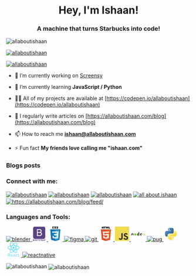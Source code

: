 <h1 align="center">Hey, I'm Ishaan!</h1>
<h3 align="center">A machine that turns Starbucks into code!</h3>

<p align="left"> <img src="https://komarev.com/ghpvc/?username=allaboutishaan&label=Profile%20views&color=0e75b6&style=flat" alt="allaboutishaan" /> </p>

<p align="left"> <a href="https://github.com/ryo-ma/github-profile-trophy"><img src="https://github-profile-trophy.vercel.app/?username=allaboutishaan" alt="allaboutishaan" /></a> </p>

<p align="left"> <a href="https://twitter.com/allaboutishaan" target="blank"><img src="https://img.shields.io/twitter/follow/allaboutishaan?logo=twitter&style=for-the-badge" alt="allaboutishaan" /></a> </p>

- 🔭 I’m currently working on [Screensy](https://www.roblox.com/users/1391841395/profile)

- 🌱 I’m currently learning **JavaScript / Python**

- 👨‍💻 All of my projects are available at [https://codepen.io/allaboutishaan](https://codepen.io/allaboutishaan)

- 📝 I regularly write articles on [https://allaboutishaan.com/blog](https://allaboutishaan.com/blog)

- 📫 How to reach me **ishaan@allaboutishaan.com**

- ⚡ Fun fact **My friends love calling me "ishaan.com"**

### Blogs posts
<!-- BLOG-POST-LIST:START -->
<!-- BLOG-POST-LIST:END -->

<h3 align="left">Connect with me:</h3>
<p align="left">
<a href="https://codepen.io/allaboutishaan" target="blank"><img align="center" src="https://raw.githubusercontent.com/rahuldkjain/github-profile-readme-generator/master/src/images/icons/Social/codepen.svg" alt="allaboutishaan" height="30" width="40" /></a>
<a href="https://twitter.com/allaboutishaan" target="blank"><img align="center" src="https://raw.githubusercontent.com/rahuldkjain/github-profile-readme-generator/master/src/images/icons/Social/twitter.svg" alt="allaboutishaan" height="30" width="40" /></a>
<a href="https://instagram.com/allaboutishaan" target="blank"><img align="center" src="https://raw.githubusercontent.com/rahuldkjain/github-profile-readme-generator/master/src/images/icons/Social/instagram.svg" alt="allaboutishaan" height="30" width="40" /></a>
<a href="https://www.youtube.com/c/all about ishaan" target="blank"><img align="center" src="https://raw.githubusercontent.com/rahuldkjain/github-profile-readme-generator/master/src/images/icons/Social/youtube.svg" alt="all about ishaan" height="30" width="40" /></a>
<a href="/https://allaboutishaan.com/blog/feed/" target="blank"><img align="center" src="https://raw.githubusercontent.com/rahuldkjain/github-profile-readme-generator/master/src/images/icons/Social/rss.svg" alt="https://allaboutishaan.com/blog/feed/" height="30" width="40" /></a>
</p>

<h3 align="left">Languages and Tools:</h3>
<p align="left"> <a href="https://www.blender.org/" target="_blank" rel="noreferrer"> <img src="https://download.blender.org/branding/community/blender_community_badge_white.svg" alt="blender" width="40" height="40"/> </a> <a href="https://getbootstrap.com" target="_blank" rel="noreferrer"> <img src="https://raw.githubusercontent.com/devicons/devicon/master/icons/bootstrap/bootstrap-plain-wordmark.svg" alt="bootstrap" width="40" height="40"/> </a> <a href="https://www.w3schools.com/css/" target="_blank" rel="noreferrer"> <img src="https://raw.githubusercontent.com/devicons/devicon/master/icons/css3/css3-original-wordmark.svg" alt="css3" width="40" height="40"/> </a> <a href="https://www.figma.com/" target="_blank" rel="noreferrer"> <img src="https://www.vectorlogo.zone/logos/figma/figma-icon.svg" alt="figma" width="40" height="40"/> </a> <a href="https://git-scm.com/" target="_blank" rel="noreferrer"> <img src="https://www.vectorlogo.zone/logos/git-scm/git-scm-icon.svg" alt="git" width="40" height="40"/> </a> <a href="https://www.w3.org/html/" target="_blank" rel="noreferrer"> <img src="https://raw.githubusercontent.com/devicons/devicon/master/icons/html5/html5-original-wordmark.svg" alt="html5" width="40" height="40"/> </a> <a href="https://developer.mozilla.org/en-US/docs/Web/JavaScript" target="_blank" rel="noreferrer"> <img src="https://raw.githubusercontent.com/devicons/devicon/master/icons/javascript/javascript-original.svg" alt="javascript" width="40" height="40"/> </a> <a href="https://nodejs.org" target="_blank" rel="noreferrer"> <img src="https://raw.githubusercontent.com/devicons/devicon/master/icons/nodejs/nodejs-original-wordmark.svg" alt="nodejs" width="40" height="40"/> </a> <a href="https://pugjs.org" target="_blank" rel="noreferrer"> <img src="https://cdn.worldvectorlogo.com/logos/pug.svg" alt="pug" width="40" height="40"/> </a> <a href="https://www.python.org" target="_blank" rel="noreferrer"> <img src="https://raw.githubusercontent.com/devicons/devicon/master/icons/python/python-original.svg" alt="python" width="40" height="40"/> </a> <a href="https://reactjs.org/" target="_blank" rel="noreferrer"> <img src="https://raw.githubusercontent.com/devicons/devicon/master/icons/react/react-original-wordmark.svg" alt="react" width="40" height="40"/> </a> <a href="https://reactnative.dev/" target="_blank" rel="noreferrer"> <img src="https://reactnative.dev/img/header_logo.svg" alt="reactnative" width="40" height="40"/> </a> </p>

<p><img align="left" src="https://github-readme-stats.vercel.app/api/top-langs?username=allaboutishaan&show_icons=true&locale=en&layout=compact" alt="allaboutishaan" /></p>

<p>&nbsp;<img align="center" src="https://github-readme-stats.vercel.app/api?username=allaboutishaan&show_icons=true&locale=en" alt="allaboutishaan" /></p>
